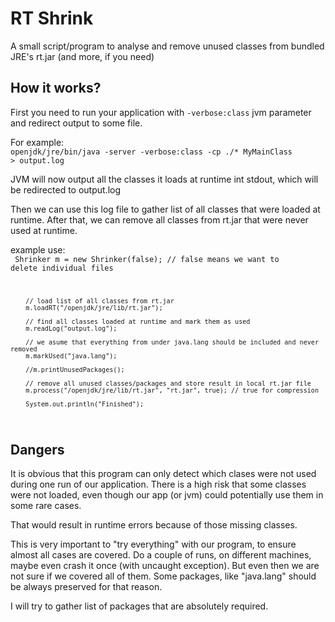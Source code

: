RT Shrink
=========

A small script/program to analyse and remove unused classes from bundled JRE's rt.jar (and more, if you need)

How it works?
-------------

First you need to run your application with <code>-verbose:class</code> jvm parameter and redirect output to some file.

For example:  
<code>openjdk/jre/bin/java -server -verbose:class -cp ./* MyMainClass > output.log</code>

JVM will now output all the classes it loads at runtime int stdout, which will be redirected to output.log

Then we can use this log file to gather list of all classes that were loaded at runtime. After that, we can remove all classes from rt.jar that were never used at runtime.

example use:  
<code>
		Shrinker m = new Shrinker(false); // false means we want to delete individual files
		
		// load list of all classes from rt.jar
		m.loadRT("/openjdk/jre/lib/rt.jar");
		
		// find all classes loaded at runtime and mark them as used
		m.readLog("output.log");
		
		// we asume that everything from under java.lang should be included and never removed
		m.markUsed("java.lang");
		
		//m.printUnusedPackages();
		
		// remove all unused classes/packages and store result in local rt.jar file
		m.process("/openjdk/jre/lib/rt.jar", "rt.jar", true); // true for compression
		
		System.out.println("Finished");
</code>


Dangers
-------

It is obvious that this program can only detect which clases were not used during one run of our application.
There is a high risk that some classes were not loaded, even though our app (or jvm) could potentially use them in some rare cases.

That would result in runtime errors because of those missing classes.

This is very important to "try everything" with our program, to ensure almost all cases are covered.
Do a couple of runs, on different machines, maybe even crash it once (with uncaught exception).
But even then we are not sure if we covered all of them. Some packages, like "java.lang" should be always preserved for that reason.

I will try to gather list of packages that are absolutely required.